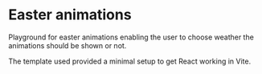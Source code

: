 # Easter animations

Playground for easter animations enabling the user to choose weather the animations should be shown or not.

The template used provided a minimal setup to get React working in Vite.
